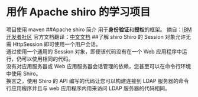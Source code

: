 用作 Apache shiro 的学习项目
====
项目使用 maven
##Apache shiro 简介
用于<strong>身份验证</strong>和<strong>授权</strong>的框架。
摘自：[IBM开发者社区](http://www.ibm.com/developerworks/cn/web/wa-apacheshiro/ "Apache Shiro 简介")
官方文档翻译：[中文文档](http://greycode.github.io/shiro/doc/introduction.html "Apache Shiro 中文文档")
##了解 shiro
Shiro 的 Session 对象允许无需 HttpSession 即可使用一个用户会话。<br>
通过使用一个通用的 Session 对象，即便该代码没有在一个 Web 应用程序中运行，仍可以使用相同的代码。<br>
没有对应用服务器或 Web 应用服务器会话管理的依赖，您甚至可以在命令行环境中使用 Shiro。<br>
换言之，使用 Shiro 的 API 编写的代码让您可以构建连接到 LDAP 服务器的命令行应用程序并且与 web 应用程序内用来访问 LDAP 服务器的代码相同。<br>